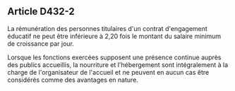 ## Article D432-2

La rémunération des personnes titulaires d'un contrat d'engagement éducatif ne peut être inférieure à 2,20
fois le montant du salaire minimum de croissance par jour.

Lorsque les fonctions exercées supposent une présence continue auprès des publics accueillis, la nourriture
et l'hébergement sont intégralement à la charge de l'organisateur de l'accueil et ne peuvent en aucun cas être
considérés comme des avantages en nature.

